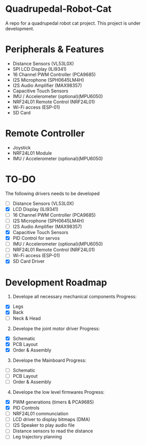 # Quadrupedal-Robot-Cat
A repo for a quadrupedal robot cat project. This project is under development.

# Peripherals & Features
  - Distance Sensors (VL53L0X)
  - SPI LCD Display (ILI9341)
  - 16 Channel PWM Controller (PCA9685)
  - I2S Microphone (SPH0645LM4H)
  - I2S Audio Amplifier (MAX98357)
  - Capacitive Touch Sensors
  - IMU / Accelerometer (optional)(MPU6050)
  - NRF24L01 Remote Control (NRF24L01)
  - Wi-Fi access (ESP-01)
  - SD Card

# Remote Controller
  - Joystick
  - NRF24L01 Module
  - IMU / Accelerometer (optional)(MPU6050)

# TO-DO 
The following drivers needs to be developed
  - [ ] Distance Sensors (VL53L0X)
  - [X] LCD Display (ILI9341)
  - [ ] 16 Channel PWM Controller (PCA9685)
  - [ ] I2S Microphone (SPH0645LM4H)
  - [ ] I2S Audio Amplifier (MAX98357)
  - [X] Capacitive Touch Sensors
  - [X] PID Control for servos
  - [ ] IMU / Accelerometer (optional)(MPU6050)
  - [ ] NRF24L01 Remote Control (NRF24L01)
  - [ ] Wi-Fi access (ESP-01)
  - [X] SD Card Driver

# Development Roadmap
1. Develope all necessary mechanical components
Progress:
  - [X] Legs
  - [X] Back
  - [ ] Neck & Head
    
2. Develope the joint motor driver
Progress:
  - [X] Schematic
  - [X] PCB Layout
  - [X] Order & Assembly

3. Develope the Mainboard
Progress:
  - [ ] Schematic
  - [ ] PCB Layout
  - [ ] Order & Assembly

4. Develope the low level firmwares
Progress:
  - [X] PWM generations (timers & PCA9685)
  - [X] PID Controls
  - [ ] NRF24L01 communciation
  - [ ] LCD driver to display bitmaps (DMA)
  - [ ] I2S Speaker to play audio file
  - [ ] Distance sensors to read the distance
  - [ ] Leg trajectory planning
